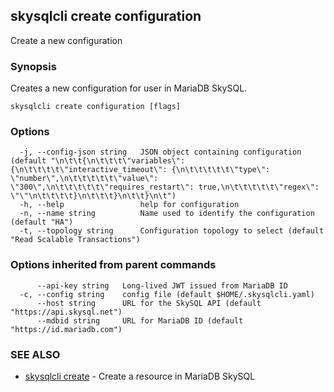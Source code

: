 ## skysqlcli create configuration

Create a new configuration

### Synopsis

Creates a new configuration for user in MariaDB SkySQL.

```
skysqlcli create configuration [flags]
```

### Options

```
  -j, --config-json string   JSON object containing configuration (default "\n\t\t{\n\t\t\t\"variables\": {\n\t\t\t\t\"interactive_timeout\": {\n\t\t\t\t\t\"type\": \"number\",\n\t\t\t\t\t\"value\": \"300\",\n\t\t\t\t\t\"requires_restart\": true,\n\t\t\t\t\t\"regex\": \"\"\n\t\t\t\t}\n\t\t\t}\n\t\t}\n\t")
  -h, --help                 help for configuration
  -n, --name string          Name used to identify the configuration (default "HA")
  -t, --topology string      Configuration topology to select (default "Read Scalable Transactions")
```

### Options inherited from parent commands

```
      --api-key string   Long-lived JWT issued from MariaDB ID
  -c, --config string    config file (default $HOME/.skysqlcli.yaml)
      --host string      URL for the SkySQL API (default "https://api.skysql.net")
      --mdbid string     URL for MariaDB ID (default "https://id.mariadb.com")
```

### SEE ALSO

* [skysqlcli create](skysqlcli_create.md)	 - Create a resource in MariaDB SkySQL

